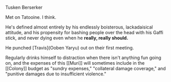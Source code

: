 Tusken Berserker

Met on Tatooine. I think.

He's defined almost entirely by his endlessly boisterous, lackadaisical attitude, and his propensity for bashing people over the head with his Gaffi stick, and never dying even when he **really, really should.**

He punched [Travis](Ooben Yaryu) out on their first meeting.

Regularly drinks himself to distraction when there isn't anything fun going on, and the expenses of this [[Muri]] will sometimes include in the [[Colony]] budget as "sundry expenses," "collateral damage coverage," and "punitive damages due to insufficient violence."

